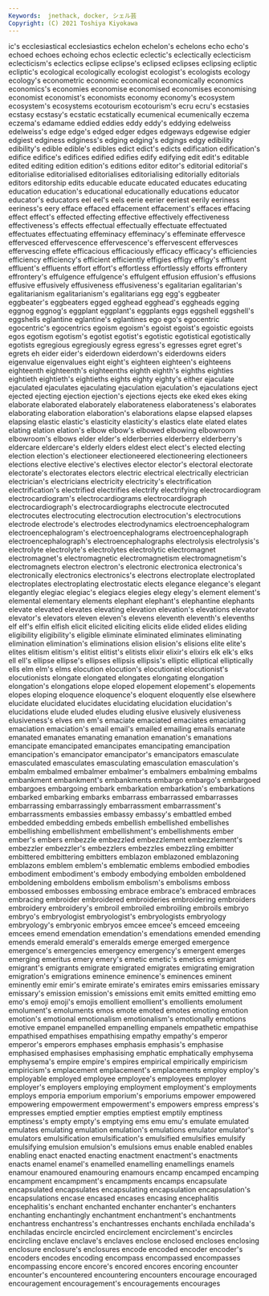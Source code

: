 ```yaml
---
Keywords:  jnethack, docker, シェル芸
Copyright: (C) 2021 Toshiya Kiyokawa
---
```

ic's ecclesiastical ecclesiastics echelon echelon's echelons echo echo's
echoed echoes echoing echos eclectic eclectic's eclectically eclecticism eclecticism's eclectics
eclipse eclipse's eclipsed eclipses eclipsing ecliptic ecliptic's ecological ecologically ecologist
ecologist's ecologists ecology ecology's econometric economic economical economically economics economics's
economies economise economised economises economising economist economist's economists economy economy's
ecosystem ecosystem's ecosystems ecotourism ecotourism's ecru ecru's ecstasies ecstasy ecstasy's
ecstatic ecstatically ecumenical ecumenically eczema eczema's edamame eddied eddies eddy
eddy's eddying edelweiss edelweiss's edge edge's edged edger edges edgeways
edgewise edgier edgiest edginess edginess's edging edging's edgings edgy edibility
edibility's edible edible's edibles edict edict's edicts edification edification's edifice
edifice's edifices edified edifies edify edifying edit edit's editable edited
editing edition edition's editions editor editor's editorial editorial's editorialise editorialised
editorialises editorialising editorially editorials editors editorship edits educable educate educated
educates educating education education's educational educationally educations educator educator's educators
eel eel's eels eerie eerier eeriest eerily eeriness eeriness's eery
efface effaced effacement effacement's effaces effacing effect effect's effected effecting
effective effectively effectiveness effectiveness's effects effectual effectually effectuate effectuated effectuates
effectuating effeminacy effeminacy's effeminate effervesce effervesced effervescence effervescence's effervescent effervesces
effervescing effete efficacious efficaciously efficacy efficacy's efficiencies efficiency efficiency's efficient
efficiently effigies effigy effigy's effluent effluent's effluents effort effort's effortless
effortlessly efforts effrontery effrontery's effulgence effulgence's effulgent effusion effusion's effusions
effusive effusively effusiveness effusiveness's egalitarian egalitarian's egalitarianism egalitarianism's egalitarians egg
egg's eggbeater eggbeater's eggbeaters egged egghead egghead's eggheads egging eggnog
eggnog's eggplant eggplant's eggplants eggs eggshell eggshell's eggshells eglantine eglantine's
eglantines ego ego's egocentric egocentric's egocentrics egoism egoism's egoist egoist's
egoistic egoists egos egotism egotism's egotist egotist's egotistic egotistical egotistically
egotists egregious egregiously egress egress's egresses egret egret's egrets eh
eider eider's eiderdown eiderdown's eiderdowns eiders eigenvalue eigenvalues eight eight's
eighteen eighteen's eighteens eighteenth eighteenth's eighteenths eighth eighth's eighths eighties
eightieth eightieth's eightieths eights eighty eighty's either ejaculate ejaculated ejaculates
ejaculating ejaculation ejaculation's ejaculations eject ejected ejecting ejection ejection's ejections
ejects eke eked ekes eking elaborate elaborated elaborately elaborateness elaborateness's
elaborates elaborating elaboration elaboration's elaborations elapse elapsed elapses elapsing elastic
elastic's elasticity elasticity's elastics elate elated elates elating elation elation's
elbow elbow's elbowed elbowing elbowroom elbowroom's elbows elder elder's elderberries
elderberry elderberry's eldercare eldercare's elderly elders eldest elect elect's elected
electing election election's electioneer electioneered electioneering electioneers elections elective elective's
electives elector elector's electoral electorate electorate's electorates electors electric electrical
electrically electrician electrician's electricians electricity electricity's electrification electrification's electrified electrifies
electrify electrifying electrocardiogram electrocardiogram's electrocardiograms electrocardiograph electrocardiograph's electrocardiographs electrocute electrocuted
electrocutes electrocuting electrocution electrocution's electrocutions electrode electrode's electrodes electrodynamics electroencephalogram
electroencephalogram's electroencephalograms electroencephalograph electroencephalograph's electroencephalographs electrolysis electrolysis's electrolyte electrolyte's electrolytes
electrolytic electromagnet electromagnet's electromagnetic electromagnetism electromagnetism's electromagnets electron electron's electronic
electronica electronica's electronically electronics electronics's electrons electroplate electroplated electroplates electroplating
electrostatic elects elegance elegance's elegant elegantly elegiac elegiac's elegiacs elegies
elegy elegy's element element's elemental elementary elements elephant elephant's elephantine
elephants elevate elevated elevates elevating elevation elevation's elevations elevator elevator's
elevators eleven eleven's elevens eleventh eleventh's elevenths elf elf's elfin
elfish elicit elicited eliciting elicits elide elided elides eliding eligibility
eligibility's eligible eliminate eliminated eliminates eliminating elimination elimination's eliminations elision
elision's elisions elite elite's elites elitism elitism's elitist elitist's elitists
elixir elixir's elixirs elk elk's elks ell ell's ellipse ellipse's
ellipses ellipsis ellipsis's elliptic elliptical elliptically ells elm elm's elms
elocution elocution's elocutionist elocutionist's elocutionists elongate elongated elongates elongating elongation
elongation's elongations elope eloped elopement elopement's elopements elopes eloping eloquence
eloquence's eloquent eloquently else elsewhere elucidate elucidated elucidates elucidating elucidation
elucidation's elucidations elude eluded eludes eluding elusive elusively elusiveness elusiveness's
elves em em's emaciate emaciated emaciates emaciating emaciation emaciation's email
email's emailed emailing emails emanate emanated emanates emanating emanation emanation's
emanations emancipate emancipated emancipates emancipating emancipation emancipation's emancipator emancipator's emancipators
emasculate emasculated emasculates emasculating emasculation emasculation's embalm embalmed embalmer embalmer's
embalmers embalming embalms embankment embankment's embankments embargo embargo's embargoed embargoes
embargoing embark embarkation embarkation's embarkations embarked embarking embarks embarrass embarrassed
embarrasses embarrassing embarrassingly embarrassment embarrassment's embarrassments embassies embassy embassy's embattled
embed embedded embedding embeds embellish embellished embellishes embellishing embellishment embellishment's
embellishments ember ember's embers embezzle embezzled embezzlement embezzlement's embezzler embezzler's
embezzlers embezzles embezzling embitter embittered embittering embitters emblazon emblazoned emblazoning
emblazons emblem emblem's emblematic emblems embodied embodies embodiment embodiment's embody
embodying embolden emboldened emboldening emboldens embolism embolism's embolisms emboss embossed
embosses embossing embrace embrace's embraced embraces embracing embroider embroidered embroideries
embroidering embroiders embroidery embroidery's embroil embroiled embroiling embroils embryo embryo's
embryologist embryologist's embryologists embryology embryology's embryonic embryos emcee emcee's emceed
emceeing emcees emend emendation emendation's emendations emended emending emends emerald
emerald's emeralds emerge emerged emergence emergence's emergencies emergency emergency's emergent
emerges emerging emeritus emery emery's emetic emetic's emetics emigrant emigrant's
emigrants emigrate emigrated emigrates emigrating emigration emigration's emigrations eminence eminence's
eminences eminent eminently emir emir's emirate emirate's emirates emirs emissaries
emissary emissary's emission emission's emissions emit emits emitted emitting emo
emo's emoji emoji's emojis emollient emollient's emollients emolument emolument's emoluments
emos emote emoted emotes emoting emotion emotion's emotional emotionalism emotionalism's
emotionally emotions emotive empanel empanelled empanelling empanels empathetic empathise empathised
empathises empathising empathy empathy's emperor emperor's emperors emphases emphasis emphasis's
emphasise emphasised emphasises emphasising emphatic emphatically emphysema emphysema's empire empire's
empires empirical empirically empiricism empiricism's emplacement emplacement's emplacements employ employ's
employable employed employee employee's employees employer employer's employers employing employment
employment's employments employs emporia emporium emporium's emporiums empower empowered empowering
empowerment empowerment's empowers empress empress's empresses emptied emptier empties emptiest
emptily emptiness emptiness's empty empty's emptying ems emu emu's emulate
emulated emulates emulating emulation emulation's emulations emulator emulator's emulators emulsification
emulsification's emulsified emulsifies emulsify emulsifying emulsion emulsion's emulsions emus enable
enabled enables enabling enact enacted enacting enactment enactment's enactments enacts
enamel enamel's enamelled enamelling enamellings enamels enamour enamoured enamouring enamours
encamp encamped encamping encampment encampment's encampments encamps encapsulate encapsulated encapsulates
encapsulating encapsulation encapsulation's encapsulations encase encased encases encasing encephalitis encephalitis's
enchant enchanted enchanter enchanter's enchanters enchanting enchantingly enchantment enchantment's enchantments
enchantress enchantress's enchantresses enchants enchilada enchilada's enchiladas encircle encircled encirclement
encirclement's encircles encircling enclave enclave's enclaves enclose enclosed encloses enclosing
enclosure enclosure's enclosures encode encoded encoder encoder's encoders encodes encoding
encompass encompassed encompasses encompassing encore encore's encored encores encoring encounter
encounter's encountered encountering encounters encourage encouraged encouragement encouragement's encouragements encourages
